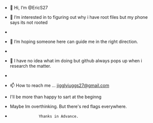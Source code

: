 - 👋 Hi, I’m @EricS27
- 👀 I’m interested in to figuring out why i have root files but my phone says its not rooted
- 
- 🌱 I’m hoping someone here can guide me in the right direction.
- 
- 💞️ I have no idea what im doing but github always pops up when i research the matter.
- 
- 📫 How to reach me ... jigglyjuggs27@gmail.com
- I'll be more than happy to sart at the beginng
- Maybe Im overthinking. But there's red flags everywhere.

-                  Yhanks in Advance.

<!---
EricS27/EricS27 is a ✨ special ✨ repository because its `README.md` (this file) appears on your GitHub profile.
You can click the Preview link to take a look at your changes.
--->
